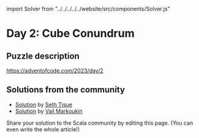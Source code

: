 import Solver from "../../../../../website/src/components/Solver.js"

# Day 2: Cube Conundrum

## Puzzle description

https://adventofcode.com/2023/day/2

## Solutions from the community

- [Solution](https://github.com/SethTisue/adventofcode/blob/main/2023/src/test/scala/Day02.scala) by [Seth Tisue](https://github.com/SethTisue)
- [Solution](https://github.com/susliko/adventofcode/blob/master/2023/day2/cubeCondurum.scala) by [Vail Markoukin](https://github.com/susliko)

Share your solution to the Scala community by editing this page. (You can even write the whole article!)
